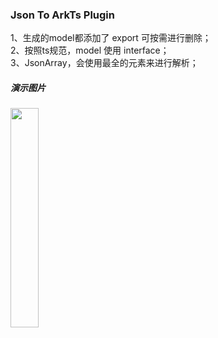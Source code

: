 ### Json To ArkTs Plugin

1、生成的model都添加了 export 可按需进行删除；<br>
2、按照ts规范，model 使用 interface；<br>
3、JsonArray，会使用最全的元素来进行解析；<br>

##### 演示图片 <br>

<img src="https://github.com/paihuai00/JsonToArkTsModel/tree/master/screenshot/easy_use.gif" width="30%">
